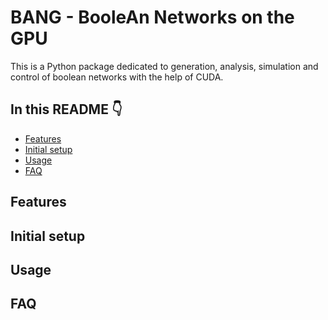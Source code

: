 # BANG - BooleAn Networks on the GPU

This is a Python package dedicated to generation, analysis, simulation and control of boolean networks with the help of CUDA.

## In this README :point_down:

- [Features](#features)
- [Initial setup](#initial-setup)
- [Usage](#usage)
- [FAQ](#faq)

## Features

## Initial setup

## Usage

## FAQ
